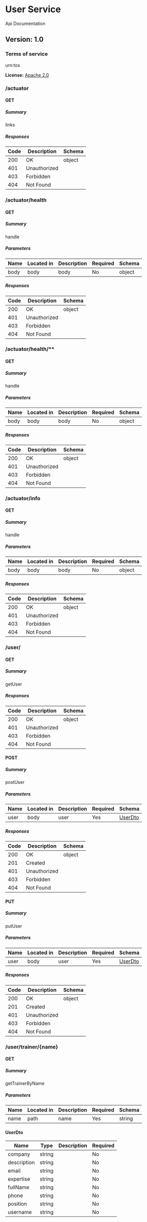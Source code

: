 # User Service

Api Documentation

## Version: 1.0

### Terms of service

urn:tos

**License:** [Apache 2.0](http://www.apache.org/licenses/LICENSE-2.0)

### /actuator

#### GET

##### Summary

links

##### Responses

| Code | Description  | Schema |
| ---- | ------------ | ------ |
| 200  | OK           | object |
| 401  | Unauthorized |        |
| 403  | Forbidden    |        |
| 404  | Not Found    |        |

### /actuator/health

#### GET

##### Summary

handle

##### Parameters

| Name | Located in | Description | Required | Schema |
| ---- | ---------- | ----------- | -------- | ------ |
| body | body       | body        | No       | object |

##### Responses

| Code | Description  | Schema |
| ---- | ------------ | ------ |
| 200  | OK           | object |
| 401  | Unauthorized |        |
| 403  | Forbidden    |        |
| 404  | Not Found    |        |

### /actuator/health/\*\*

#### GET

##### Summary

handle

##### Parameters

| Name | Located in | Description | Required | Schema |
| ---- | ---------- | ----------- | -------- | ------ |
| body | body       | body        | No       | object |

##### Responses

| Code | Description  | Schema |
| ---- | ------------ | ------ |
| 200  | OK           | object |
| 401  | Unauthorized |        |
| 403  | Forbidden    |        |
| 404  | Not Found    |        |

### /actuator/info

#### GET

##### Summary

handle

##### Parameters

| Name | Located in | Description | Required | Schema |
| ---- | ---------- | ----------- | -------- | ------ |
| body | body       | body        | No       | object |

##### Responses

| Code | Description  | Schema |
| ---- | ------------ | ------ |
| 200  | OK           | object |
| 401  | Unauthorized |        |
| 403  | Forbidden    |        |
| 404  | Not Found    |        |

### /user/

#### GET

##### Summary

getUser

##### Responses

| Code | Description  | Schema |
| ---- | ------------ | ------ |
| 200  | OK           | object |
| 401  | Unauthorized |        |
| 403  | Forbidden    |        |
| 404  | Not Found    |        |

#### POST

##### Summary

postUser

##### Parameters

| Name | Located in | Description | Required | Schema              |
| ---- | ---------- | ----------- | -------- | ------------------- |
| user | body       | user        | Yes      | [UserDto](#userdto) |

##### Responses

| Code | Description  | Schema |
| ---- | ------------ | ------ |
| 200  | OK           | object |
| 201  | Created      |        |
| 401  | Unauthorized |        |
| 403  | Forbidden    |        |
| 404  | Not Found    |        |

#### PUT

##### Summary

putUser

##### Parameters

| Name | Located in | Description | Required | Schema              |
| ---- | ---------- | ----------- | -------- | ------------------- |
| user | body       | user        | Yes      | [UserDto](#userdto) |

##### Responses

| Code | Description  | Schema |
| ---- | ------------ | ------ |
| 200  | OK           | object |
| 201  | Created      |        |
| 401  | Unauthorized |        |
| 403  | Forbidden    |        |
| 404  | Not Found    |        |

### /user/trainer/{name}

#### GET

##### Summary

getTrainerByName

##### Parameters

| Name | Located in | Description | Required | Schema |
| ---- | ---------- | ----------- | -------- | ------ |
| name | path       | name        | Yes      | string |

#### UserDto

| Name        | Type   | Description | Required |
| ----------- | ------ | ----------- | -------- |
| company     | string |             | No       |
| description | string |             | No       |
| email       | string |             | No       |
| expertise   | string |             | No       |
| fullName    | string |             | No       |
| phone       | string |             | No       |
| position    | string |             | No       |
| username    | string |             | No       |
